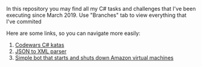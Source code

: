 In this repository you may find all my C# tasks and challenges that I've been executing since March 2019.
Use "Branches" tab to view everything that I've commited

Here are some links, so you can navigate more easily:
1. [Codewars C# katas](https://github.com/volodya315/CSharp_practice/tree/Codewars)
2. [JSON to XML parser](https://github.com/volodya315/CSharp_practice/tree/JSON_to_XML_parser)
3. [Simple bot that starts and shuts down Amazon virtual machines](https://github.com/volodya315/CSharp_practice/tree/AWS_start_and_shutdown_bot)
